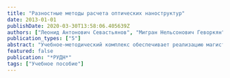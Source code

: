 ```yaml
---
title: "Разностные методы расчета оптических наноструктур"
date: 2013-01-01
publishDate: 2020-03-30T13:58:06.405639Z
authors: ["Леонид Антонович Севастьянов", "Мигран Нельсонович Геворкян", "Анна Владиславовна Королькова", "Дмитрий Сергеевич Кулябов"]
publication_types: ["5"]
abstract: "Учебное-методический комплекс обеспечивает реализацию магистерской программы «Математическое моделирование оптических нанострутур» и предназначен для студентов, обучающихся по направлению «Прикладная математика и информатика»."
featured: false
publication: "*РУДН*"
tags: ["Учебное пособие"]
---
```


